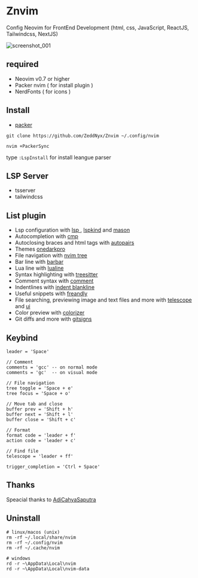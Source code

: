 # Znvim
Config Neovim for FrontEnd Development
(html, css, JavaScript, ReactJS, Tailwindcss, NextJS)

![screenshot_001](https://user-images.githubusercontent.com/96564938/219565801-3d360244-8a2c-4309-8077-cea4674a3d06.png)


## required
- Neovim v0.7 or higher
- Packer nvim ( for install plugin )
- NerdFonts ( for icons ) 


## **Install**
- [packer](https://github.com/wbthomason/packer.nvim)
```
git clone https://github.com/ZeddNyx/Znvim ~/.config/nvim

```
```
nvim +PackerSync
```

type `:LspInstall` for install leangue parser


## **LSP** Server 
- tsserver
- tailwindcss

## **List** plugin
- Lsp configuration with [lsp ](https://github.com/neovim/nvim-lspconfig), [lspkind](https://github.com/onsails/lspkind.nvim) and [mason](https://github.com/williamboman/mason.nvim)
- Autocompletion with [cmp](https://github.com/hrsh7th/nvim-cmp)
- Autoclosing braces and html tags with [autopairs](https://github.com/windwp/nvim-autopairs)
- Themes [onedarkpro](https://github.com/olimorris/onedarkpro.nvim)
- File navigation with [nvim tree](https://github.com/kyazdani42/nvim-tree.lua)
- Bar line with [barbar](https://github.com/romgrk/barbar.nvim)
- Lua line with [lualine](https://github.com/nvim-lualine/lualine.nvim)
- Syntax highlighting with [treesitter](https://github.com/nvim-treesitter/nvim-treesitter)
- Comment syntax with [comment](https://github.com/numToStr/Comment.nvim)
- Indentlines with [indent blankline](https://github.com/lukas-reineke/indent-blankline.nvim)
- Useful snippets with [freandly](https://github.com/rafamadriz/friendly-snippets)
- File searching, previewing image and text files and more with [telescope](https://github.com/nvim-telescope/telescope.nvim) and [ui](https://github.com/nvim-telescope/telescope-ui-select.nvim)
- Color preview with [colorizer](https://github.com/NvChad/nvim-colorizer)
- Git diffs and more with [gitsigns](https://github.com/lewis6991/gitsigns.nvim)


## Keybind 
```
leader = 'Space'

// Comment
comments = 'gcc' -- on normal mode 
comments = 'gc'  -- on visual mode

// File navigation
tree toggle = 'Space + e'
tree focus = 'Space + o'

// Move tab and close
buffer prev = 'Shift + h'
buffer next = 'Shift + l'
buffer close = 'Shift + c'

// Format
format code = 'leader + f'
action code = 'leader + c'

// Find file
telescope = 'leader + ff'

trigger_completion = 'Ctrl + Space'
```


## Thanks
Speacial thanks to [AdiCahyaSaputra](https://github.com/AdiCahyaSaputra) 


## Uninstall
```
# linux/macos (unix)
rm -rf ~/.local/share/nvim
rm -rf ~/.config/nvim
rm -rf ~/.cache/nvim

# windows
rd -r ~\AppData\Local\nvim
rd -r ~\AppData\Local\nvim-data
```
